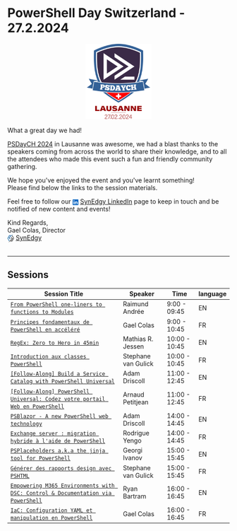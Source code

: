 # PowerShell Day Switzerland - 27.2.2024
<p align="center">
<img src="./media/logo-psdaych.png" style="width:150px;">
</p>
What a great day we had!

[PSDayCH 2024](https://synedgy.com/psdaych) in Lausanne was awesome, we had a blast
thanks to the speakers coming from across the world to share their knowledge, and to all the attendees who made this event
such a fun and friendly community gathering.

We hope you've enjoyed the event and you've learnt something!  
Please find below the links to the session materials.

Feel free to follow our <img src="media/In-Blue-Logo.png.original.png" style="width:13px;vertical-align:middle" href="https://www.linkedin.com/company/synedgy/" /> [SynEdgy LinkedIn](https://www.linkedin.com/company/synedgy/) page to keep in touch and be notified of new content and events!


Kind Regards,  
Gael Colas, Director  
<img src="media/Logo-Icon-128px.png" style="width:15px;vertical-align:middle" href="https://www.linkedin.com/company/synedgy/" /> [SynEdgy](https://synedgy.com/)
<br />
<br />

---

## Sessions

|Session Title        | Speaker                |   Time   | language |
|---------------------| -----------------------|----------|----------|
| [`From PowerShell one-liners to functions to Modules`](.\README.md)| Raimund Andrée | 9:00 - 09:45 | EN |
| [`Principes fondamentaux de PowerShell en accéléré`](.\fr\gaelcolas\fundamentals)| Gael Colas | 9:00 - 10:45 | FR |
| [`RegEx: Zero to Hero in 45min`](.\README.md)| Mathias R. Jessen | 10:00 - 10:45 | EN |
| [`Introduction aux classes PowerShell`](.\README.md)| Stephane van Gulick | 10:00 - 10:45 | FR |
| [`[Follow-Along] Build a Service Catalog with PowerShell Universal`](.\README.md)| Adam Driscoll | 11:00 - 12:45 | EN |
| [`[Follow-Along] PowerShell Universal: Codez votre portail Web en PowerShell`](.\README.md)| Arnaud Petitjean | 11:00 - 12:45 | FR |
| [`PSBlazor - A new PowerShell web technology`](.\README.md)| Adam Driscoll | 14:00 - 14:45 | EN |
| [`Exchange server : migration hybride à l'aide de PowerShell`](.\README.md)| Rodrigue Yengo | 14:00 - 14:45 | FR |
| [`PSPlaceholders a.k.a the jinja tool for PowerShell`](.\README.md)| Georgi Ivanov | 15:00 - 15:45 | EN |
| [`Générer des rapports design avec PSHTML`](.\README.md)| Stephane van Gulick | 15:00 - 15:45 | FR |
| [`Empowering M365 Environments with DSC: Control & Documentation via PowerShell`](.\README.md)| Ryan Bartram | 16:00 - 16:45 | EN |
| [`IaC: Configuration YAML et manipulation en PowerShell`](.\fr\gaelcolas\yaml)| Gael Colas | 16:00 - 16:45 | FR |
